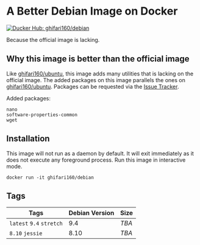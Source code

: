 # A Better Debian Image on Docker #
[![Ducker Hub: ghifari160/debian](https://img.shields.io/badge/docker%20hub-ghifari160%2Fdebian-%23ABD8EB.svg)](https://hub.docker.com/r/ghifari160/ubuntu)

Because the official image is lacking.

## Why this image is better than the official image ##
Like [ghifari160/ubuntu][g16-ubuntu], this image adds many utilities that is
lacking on the official image. The added packages on this image parallels the
ones on [ghifari160/ubuntu][g16-ubuntu]. Packages can be requested via the
[Issue Tracker][g16-deb-issue].

Added packages:
```
nano
software-properties-common
wget
```

## Installation ##
This image will not run as a daemon by default. It will exit immediately as it
does not execute any foreground process. Run this image in interactive mode.
```
docker run -it ghifari160/debian
```

## Tags ##
| Tags                     | Debian Version | Size  |
|--------------------------|----------------|-------|
| `latest` `9.4` `stretch` | 9.4            | *TBA* |
| `8.10` `jessie`          | 8.10           | *TBA* |

[g16-ubuntu]: https://hub.docker.com/r/ghifari160/ubuntu
[g16-deb-issue]: https://github.com/ghifari160/docker-debian
